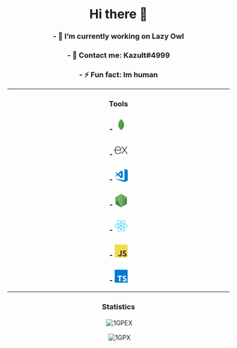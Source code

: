 <!--
**1GPEX/1GPEX** is a ✨ _special_ ✨ repository because its `README.md` (this file) appears on your GitHub profile.

Here are some ideas to get you started:

- 🔭 I’m currently working on ...
- 🌱 I’m currently learning ...
- 👯 I’m looking to collaborate on ...
- 🤔 I’m looking for help with ...
- 💬 Ask me about ...
- 📫 How to reach me: ...
- 😄 Pronouns: ...
- ⚡ Fun fact: ...
-->
<br />

<h1 align="center">Hi there 👋</h1>

<h3 align="center">- 🔭 I’m currently working on Lazy Owl
<h3 align="center">- 💬 Contact me: Kazult#4999
<h3 align="center">- ⚡ Fun fact: Im human

<hr>
<h3 align="center">Tools</h3>
<h3 align="center">- <code><img height="30" src="https://github.com/devicons/devicon/blob/master/icons/mongodb/mongodb-original.svg"></code>
<h3 align="center">- <code><img height="30" src="https://github.com/devicons/devicon/blob/master/icons/express/express-original.svg"></code>
<h3 align="center">- <code><img height="30" src="https://raw.githubusercontent.com/github/explore/80688e429a7d4ef2fca1e82350fe8e3517d3494d/topics/visual-studio-code/visual-studio-code.png"></code>
<h3 align="center">- <code><img height="30" src="https://raw.githubusercontent.com/github/explore/80688e429a7d4ef2fca1e82350fe8e3517d3494d/topics/nodejs/nodejs.png"></code>
<h3 align="center">- <code><img height="30" src="https://raw.githubusercontent.com/devicons/devicon/master/icons/react/react-original.svg"></code>
<h3 align="center">- <code><img height="30" src="https://raw.githubusercontent.com/devicons/devicon/master/icons/javascript/javascript-original.svg"></code>
<h3 align="center">- <code><img height="30" src="https://raw.githubusercontent.com/devicons/devicon/master/icons/typescript/typescript-original.svg"></code>
<hr>

<h3 align="center">Statistics</h3>
<p align="center">&nbsp;<img align="center" src="https://github-readme-stats.vercel.app/api?username=1GPEX&show_icons=true&theme=dracula" alt="1GPEX" /></p>
<p align="center">&nbsp;<img align="center" src="https://github-readme-stats.vercel.app/api/top-langs?username=1GPEX&show_icons=true&theme=dracula&layout=compact" alt="1GPX" /></p>

